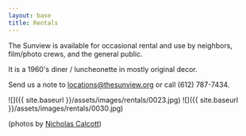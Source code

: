 ```yaml
---
layout: base
title: Rentals
---
```


The Sunview is available for occasional rental and use by neighbors, film/photo
crews, and the general public.

It is a 1960's diner / luncheonette in mostly original decor.

Send us a note to locations@thesunview.org or call (612) 787-7434.

![]({{ site.baseurl }}/assets/images/rentals/0023.jpg)
![]({{ site.baseurl }}/assets/images/rentals/0030.jpg)

(photos by [Nicholas Calcott](http://www.nicholascalcott.com/))
